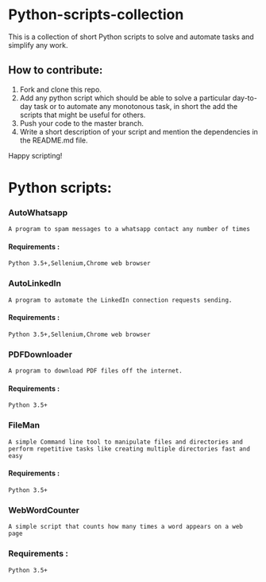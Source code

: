 # Python-scripts-collection
This is a collection of short Python scripts to solve and automate tasks and simplify any work.

## How to contribute:

1. Fork and clone this repo.
2. Add any python script which should be able to solve a particular day-to-day task or to automate any monotonous task, in short the add the scripts that might be useful for others.
3. Push your code to the master branch.
4. Write a short description of your script and mention the dependencies in the README.md file.

Happy scripting! 

# Python scripts:

### AutoWhatsapp

    A program to spam messages to a whatsapp contact any number of times

####    Requirements :

    Python 3.5+,Sellenium,Chrome web browser
    
### AutoLinkedIn

    A program to automate the LinkedIn connection requests sending.

####    Requirements :

    Python 3.5+,Sellenium,Chrome web browser    

### PDFDownloader

    A program to download PDF files off the internet. 

####    Requirements :

    Python 3.5+

### FileMan

    A simple Command line tool to manipulate files and directories and perform repetitive tasks like creating multiple directories fast and easy

####    Requirements :

    Python 3.5+

### WebWordCounter
    A simple script that counts how many times a word appears on a web page

###     Requirements :
    Python 3.5+
